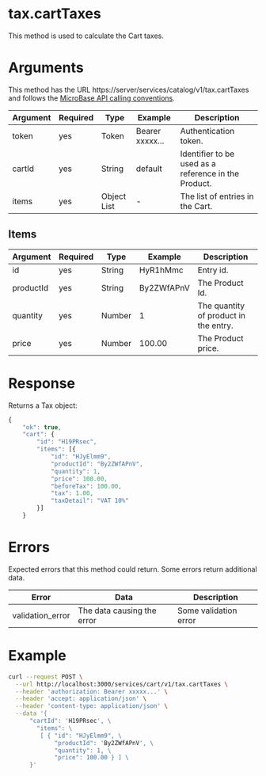 # tax.cartTaxes

This method is used to calculate the Cart taxes.

# Arguments

This method has the URL https://server/services/catalog/v1/tax.cartTaxes and 
follows the [MicroBase API calling conventions](../calling-conventions.html).

Argument | Required | Type | Example | Description
---------|----------|------|---------|------------
token  | yes | Token       | Bearer xxxxx... | Authentication token.
cartId | yes | String      | default         | Identifier to be used as a reference in the Product. 
items  | yes | Object List | -               | The list of entries in the Cart.

## Items

Argument | Required | Type | Example | Description
---------|----------|------|---------|------------
id        | yes | String | HyR1hMmc   | Entry id.
productId | yes | String | By2ZWfAPnV | The Product Id.
quantity  | yes | Number | 1          | The quantity of product in the entry.
price     | yes | Number | 100.00     | The Product price.

# Response

Returns a Tax object:

```javascript
{
    "ok": true,
    "cart": {
        "id": "H19PRsec",
        "items": [{
            "id": "HJyElmm9",
            "productId": "By2ZWfAPnV",
            "quantity": 1,
            "price": 100.00,
            "beforeTax": 100.00,
            "tax": 1.00,
            "taxDetail": "VAT 10%" 
        }]
    }
```

# Errors

Expected errors that this method could return. Some errors return additional data.

Error | Data | Description
------|------|------------
validation_error | The data causing the error | Some validation error

# Example

```bash
curl --request POST \
  --url http://localhost:3000/services/cart/v1/tax.cartTaxes \
  --header 'authorization: Bearer xxxxx...' \
  --header 'accept: application/json' \
  --header 'content-type: application/json' \
  --data '{
      "cartId": 'H19PRsec', \
        "items": \
         [ { "id": "HJyElmm9", \ 
             "productId": 'By2ZWfAPnV', \
             "quantity": 1, \
             "price": 100.00 } ] \
      }'
```